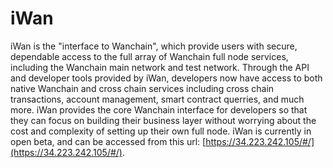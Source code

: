 # iWan
iWan is the "interface to Wanchain", which provide users with secure, dependable access to the full array of Wanchain full node services, including the Wanchain main network and test network. Through the API and developer tools provided by iWan, developers now have access to both native Wanchain and cross chain services including cross chain transactions, account management, smart contract querries, and much more. iWan provides the core Wanchain interface for developers so that they can focus on building their business layer without worrying about the cost and complexity of setting up their own full node. iWan is currently in open beta, and can be accessed from this url: [https://34.223.242.105/#/](https://34.223.242.105/#/).